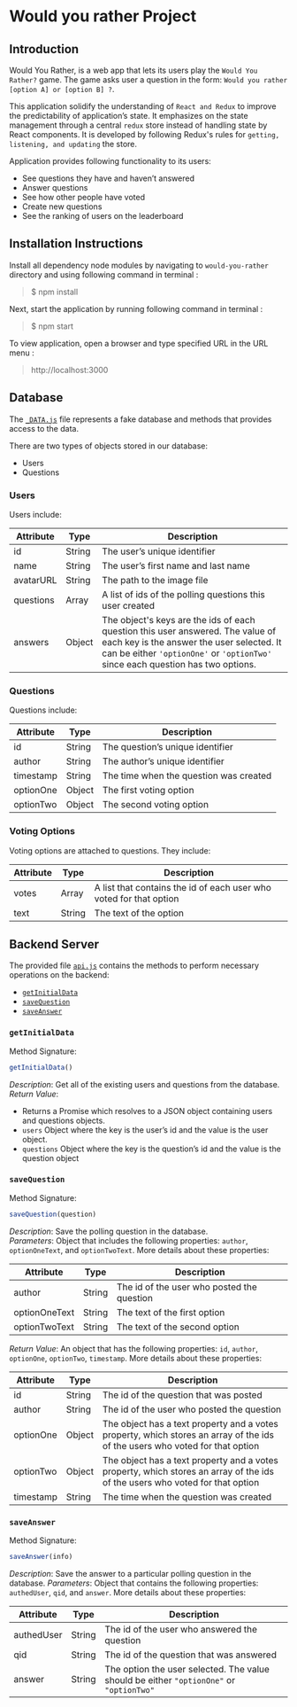 # Would you rather Project



## Introduction
Would You Rather, is a web app that lets its users play the `Would You Rather?` game. The game asks user a question in the form: `Would you rather [option A] or [option B] ?`.


This application solidify the understanding of `React and Redux` to improve the predictability of application’s state. It emphasizes on the state management through a central `redux` store instead of handling state by React components. It is developed by following Redux's rules for `getting, listening, and updating` the store.


Application provides following functionality to its users:

 * See questions they have and haven’t answered
 * Answer questions
 * See how other people have voted
 * Create new questions
 * See the ranking of users on the leaderboard


 
## Installation Instructions


Install all dependency node modules by navigating to `would-you-rather` directory and using following command in terminal : 
>$ npm install


Next, start the application by running following command in terminal :

>$ npm start


To view application, open a browser and type specified URL in the URL menu : 

>http://localhost:3000



## Database


The [`_DATA.js`](src/utils/api.js) file represents a fake database and methods that provides  access to the data.

There are two types of objects stored in our database:

* Users
* Questions

### Users

Users include:

| Attribute    | Type             | Description           |
|-----------------|------------------|-------------------         |
| id                 | String           | The user’s unique identifier |
| name          | String           | The user’s first name  and last name     |
| avatarURL  | String           | The path to the image file |
| questions | Array | A list of ids of the polling questions this user created|
| answers      | Object         |  The object's keys are the ids of each question this user answered. The value of each key is the answer the user selected. It can be either `'optionOne'` or `'optionTwo'` since each question has two options.


### Questions

Questions include:

| Attribute | Type | Description |
|-----------------|------------------|-------------------|
| id                  | String | The question’s unique identifier |
| author        | String | The author’s unique identifier |
| timestamp | String | The time when the question was created|
| optionOne | Object | The first voting option|
| optionTwo | Object | The second voting option|


### Voting Options

Voting options are attached to questions. They include:

| Attribute | Type | Description |
|-----------------|------------------|-------------------|
| votes             | Array | A list that contains the id of each user who voted for that option|
| text                | String | The text of the option |





## Backend Server


The provided file [`api.js`](src/utils/api.js) contains the methods to perform necessary operations on the backend:

* [`getInitialData`](#getInitialData)
* [`saveQuestion`](#saveQuestion)
* [`saveAnswer`](#saveAnswer)


### `getInitialData`

Method Signature:

```js
getInitialData()
```
*Description*: Get all of the existing users and questions from the database.  
*Return Value*: 

* Returns a Promise which resolves to a JSON object containing users and questions objects.
* `users` Object where the key is the user’s id and the value is the user object.
* `questions` Object where the key is the question’s id and the value is the question object




### `saveQuestion`

Method Signature:

```js
saveQuestion(question)
```

*Description*: Save the polling question in the database.  
*Parameters*:  Object that includes the following properties: `author`, `optionOneText`, and `optionTwoText`. More details about these properties:

| Attribute | Type | Description |
|-----------------|------------------|-------------------|
| author | String | The id of the user who posted the question|
| optionOneText| String | The text of the first option |
| optionTwoText | String | The text of the second option |

*Return Value*:  An object that has the following properties: `id`, `author`, `optionOne`, `optionTwo`, `timestamp`. More details about these properties:

| Attribute | Type | Description |
|-----------------|------------------|-------------------|
| id | String | The id of the question that was posted|
| author | String | The id of the user who posted the question|
| optionOne | Object | The object has a text property and a votes property, which stores an array of the ids of the users who voted for that option|
| optionTwo | Object | The object has a text property and a votes property, which stores an array of the ids of the users who voted for that option|
|timestamp|String | The time when the question was created|




### `saveAnswer`

Method Signature:

```js
saveAnswer(info)
```

*Description*: Save the answer to a particular polling question in the database.
*Parameters*: Object that contains the following properties: `authedUser`, `qid`, and `answer`. More details about these properties:

| Attribute | Type | Description |
|-----------------|------------------|-------------------|
| authedUser | String | The id of the user who answered the question|
| qid | String | The id of the question that was answered|
| answer | String | The option the user selected. The value should be either `"optionOne"` or `"optionTwo"`|
